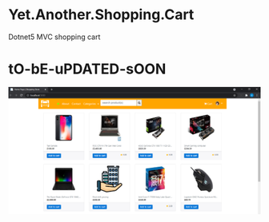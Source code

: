 # Yet.Another.Shopping.Cart
Dotnet5 MVC shopping cart

# tO-bE-uPDATED-sOON

<img src='home.PNG' alt='homepage'>